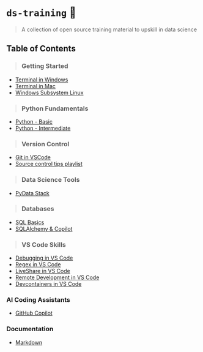 # `ds-training` 📓
> A  collection of open source training material to upskill in data science


## Table of Contents

> ### Getting Started
- [Terminal in Windows](./Terminal%20in%20Windows.md)
- [Terminal in Mac](./Terminal%20in%20Mac.md)
- [Windows Subsystem Linux](./Windows%20Subsystem%20Linux.md)


> ### Python Fundamentals
- [Python - Basic](./Python%20-%20Basic.md)
- [Python - Intermediate](./Python%20-%20Intermediate.md)

> ### Version Control
- [Git in VSCode](./Git%20in%20VSCode.md)
- [Source control tips playlist](./Source%20control%20tips%20playlist.md)

> ### Data Science Tools
- [PyData Stack](./PyData%20Stack.md)

> ### Databases
- [SQL Basics](./SQL%20Basics.md)
- [SQLAlchemy & Copilot](./SQLAlchemy%20%26%20Copilot.md)

> ### VS Code Skills
- [Debugging in VS Code](./Debugging%20in%20VS%20Code.md)
- [Regex in VS Code](./Regex%20in%20VS%20Code.md)
- [LiveShare in VS Code](./LiveShare%20in%20VS%20Code.md)
- [Remote Development in VS Code](./Remote%20Development%20in%20VS%20Code.md)
- [Devcontainers in VS Code](./Devcontainers%20in%20VS%20Code.md)

### AI Coding Assistants
- [GitHub Copilot](./GitHub%20Copilot.md)

### Documentation
- [Markdown](./Markdown.md)
